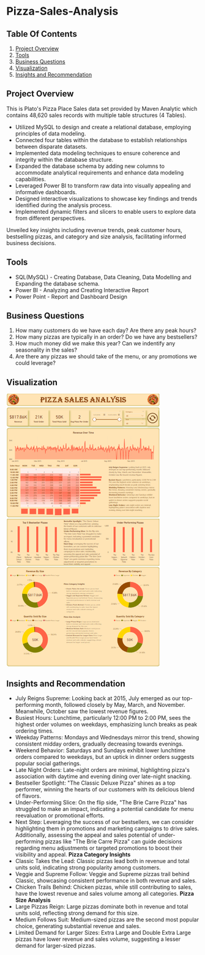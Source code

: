 # Pizza-Sales-Analysis

## Table Of Contents

1. [Project Overview](#project-overview)
2. [Tools](#tools)
3. [Business Questions](#exploratory-data-analysis)
4. [Visualization](#visualization)
5. [Insights and Recommendation](#key-findings)


## Project Overview
This is Plato's Pizza Place Sales data set provided by Maven Analytic which contains 48,620 sales records with multiple table structures (4 Tables). 
* Utilized MySQL to design and create a relational database, employing principles of data modeling.
* Connected four tables within the database to establish relationships between disparate datasets.
* Implemented data modeling techniques to ensure coherence and integrity within the database structure.
* Expanded the database schema by adding new columns to accommodate analytical requirements and enhance data modeling capabilities.
* Leveraged Power BI to transform raw data into visually appealing and informative dashboards.
* Designed interactive visualizations to showcase key findings and trends identified during the analysis process.
* Implemented dynamic filters and slicers to enable users to explore data from different perspectives.

Unveiled key insights including revenue trends, peak customer hours, bestselling pizzas, and category and size analysis, facilitating informed business decisions.

## Tools
* SQL(MySQL) - Creating Database, Data Cleaning, Data Modelling and Expanding the database schema.
* Power BI - Analyzing and Creating Interactive Report
* Power Point - Report and Dashboard Design

## Business Questions
1. How many customers do we have each day? Are there any peak hours? 
2. How many pizzas are typically in an order? Do we have any bestsellers?
3. How much money did we make this year? Can we indentify any seasonality in the sales?
4. Are there any pizzas we should take of the menu, or any promotions we could leverage? 

## Visualization
![Plato's Pizza Sales Analysis Report](https://github.com/Zay-Yar-Htay/Pizza-Sales-Analysis/blob/main/Plato's%20Pizza%20Sales%20Analysis.png)

## Insights and Recommendation
* July Reigns Supreme: Looking back at 2015, July emerged as our top-performing month, followed closely by May, March, and November. Meanwhile, October saw the lowest revenue figures.
* Busiest Hours: Lunchtime, particularly 12:00 PM to 2:00 PM, sees the highest order volumes on weekdays, emphasizing lunch breaks as peak ordering times.
* Weekday Patterns: Mondays and Wednesdays mirror this trend, showing consistent midday orders, gradually decreasing towards evenings.
* Weekend Behavior: Saturdays and Sundays exhibit lower lunchtime orders compared to weekdays, but an uptick in dinner orders suggests popular social gatherings.
* Late Night Orders: Late-night orders are minimal, highlighting pizza's association with daytime and evening dining over late-night snacking.
* Bestseller Spotlight: "The Classic Deluxe Pizza" shines as a top performer, winning the hearts of our customers with its delicious blend of flavors.
* Under-Performing Slice: On the flip side, "The Brie Carre Pizza" has struggled to make an impact, indicating a potential candidate for menu reevaluation or promotional efforts.
* Next Step: Leveraging the success of our bestsellers, we can consider highlighting them in promotions and marketing campaigns to drive sales. Additionally, assessing the appeal and sales potential of under-performing pizzas like "The Brie Carre Pizza" can guide decisions regarding menu adjustments or targeted promotions to boost their visibility and appeal.
**Pizza Category Insights**
* Classic Takes the Lead: Classic pizzas lead both in revenue and total units sold, indicating strong popularity among customers.
* Veggie and Supreme Follow: Veggie and Supreme pizzas trail behind Classic, showcasing consistent performance in both revenue and sales.
* Chicken Trails Behind: Chicken pizzas, while still contributing to sales, have the lowest revenue and sales volume among all categories.
**Pizza Size Analysis**
* Large Pizzas Reign: Large pizzas dominate both in revenue and total units sold, reflecting strong demand for this size.
* Medium Follows Suit: Medium-sized pizzas are the second most popular choice, generating substantial revenue and sales.
* Limited Demand for Larger Sizes: Extra Large and Double Extra Large pizzas have lower revenue and sales volume, suggesting a lesser demand for larger-sized pizzas.
